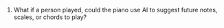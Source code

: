 1. What if a person played, could the piano use AI to suggest future notes, scales, or chords to play?
